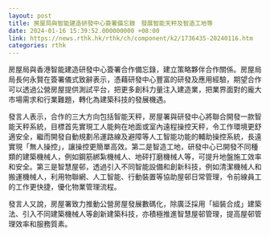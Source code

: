 ```yaml
---
layout: post
title: 房屋局與智能建造研發中心簽署備忘錄　發展智能天秤及智造工地等
date: 2024-01-16 15:39:52.000000000 +08:00
link: https://news.rthk.hk/rthk/ch/component/k2/1736435-20240116.htm
categories: rthk
---
```


房屋局與香港智能建造研發中心簽署合作備忘錄，建立策略夥伴合作關係。房屋局局長何永賢在簽署儀式致辭表示，憑藉研發中心豐富的研發及應用經驗，期望合作可以透過公營房屋提供測試平台，把更多創科力量注入建造業，把業界面對的龐大市場需求和行業難題，轉化為建築科技的發展機遇。

發言人表示，合作的三大方向包括智能天秤，房屋署與研發中心將聯合開發一款智能天秤系統，目標首先實現工人能夠在地面或室內遠程操控天秤，令工作環境更舒適安全，繼而開發自動規劃吊運路線及避障等人工智能功能的輔助操控系統，長遠實現「無人操控」，讓操控更簡單高效。第二是智造工地，研發中心已開發不同種類的建築機械人，例如鋼筋綁紮機械人、地砰打磨機械人等，可提升地盤施工效率和安全。第三是智慧屋邨，透過引入不同智能設備和創新科技，例如清潔機械人和搬運機械人，利用物聯網、人工智能、行動裝置等協助屋邨日常管理，令前線員工的工作更快捷，優化物業管理流程。

發言人又說，房屋署致力推動公營房屋發展數碼化，除廣泛採用「組裝合成」建築法、引入不同建築機械人等創新建築科技，亦積極推進智慧屋邨管理，提高屋邨管理效率和服務質素。
